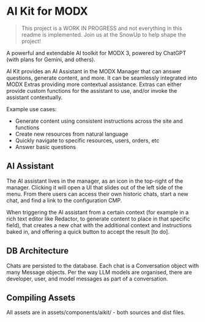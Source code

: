# AI Kit for MODX

> This project is a WORK IN PROGRESS and not everything in this readme is implemented. Join us at the SnowUp to help shape the project!

A powerful and extendable AI toolkit for MODX 3, powered by ChatGPT (with plans for Gemini, and others).

AI Kit provides an AI Assistant in the MODX Manager that can answer questions, generate content, and more. It can be seamlessly integrated into MODX Extras providing more contextual assistance. Extras can either provide custom functions for the assistant to use, and/or invoke the assistant contextually.

Example use cases:

- Generate content using consistent instructions across the site and functions
- Create new resources from natural language
- Quickly navigate to specific resources, users, orders, etc
- Answer basic questions 

## AI Assistant

The AI assistant lives in the manager, as an icon in the top-right of the manager. Clicking it will open a UI that slides out of the left side of the menu. From there users can access their own historic chats, start a new chat, and find a link to the configuration CMP. 

When triggering the AI assistant from a certain context (for example in a rich text editor like Redactor, to generate content to place in that specific field), that creates a new chat with the additional context and instructions baked in, and offering a quick button to accept the result [to do].

## DB Architecture

Chats are persisted to the database. Each chat is a Conversation object with many Message objects. Per the way LLM models are organised, there are developer, user, and model messages as part of a conversation.

## 

## Compiling Assets

All assets are in assets/components/aikit/ - both sources and dist files. 
